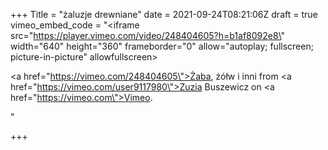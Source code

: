 +++
Title = "żaluzje drewniane"
date = 2021-09-24T08:21:06Z
draft = true
vimeo_embed_code = "<iframe src=\"https://player.vimeo.com/video/248404605?h=b1af8092e8\" width=\"640\" height=\"360\" frameborder=\"0\" allow=\"autoplay; fullscreen; picture-in-picture\" allowfullscreen></iframe> <p><a href=\"https://vimeo.com/248404605\">Żaba, ż&oacute;łw i inni</a> from <a href=\"https://vimeo.com/user9117980\">Zuzia Buszewicz</a> on <a href=\"https://vimeo.com\">Vimeo</a>.</p>"

+++
